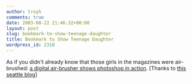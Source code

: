 ```yaml
---
author: troyh
comments: true
date: 2003-08-22 21:46:32+00:00
layout: post
slug: bookmark-to-show-teenage-daughter
title: Bookmark to Show Teenage Daughter
wordpress_id: 2310
---
```


As if you didn't already know that those girls in the magazines were air-brushed: [a digital air-brusher shows photoshop in action](http://homepage.mac.com/gapodaca/digital/bikini/index.html).  [Thanks to [this seattle blog](http://kevintdriver.ods.org)]
